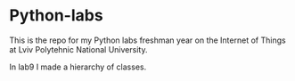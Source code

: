 # Python-labs
This is the repo for my Python labs freshman year on the Internet of Things at Lviv Polytehnic National University.

In lab9 I made a hierarchy of classes.
